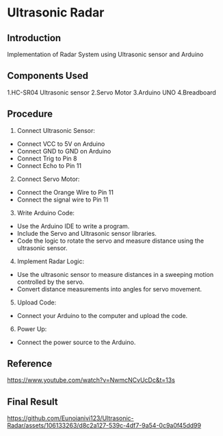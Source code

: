 # Ultrasonic Radar
## Introduction
Implementation of Radar System using Ultrasonic sensor and Arduino
## Components Used
1.HC-SR04 Ultrasonic sensor
2.Servo Motor
3.Arduino UNO
4.Breadboard
##  Procedure
1. Connect Ultrasonic Sensor:
 - Connect VCC to 5V on Arduino
 - Connect GND to GND on Arduino
 - Connect Trig to Pin 8
 - Connect Echo to Pin 11
2. Connect Servo Motor:
 - Connect the Orange Wire to Pin 11
 - Connect the signal wire to Pin 11
3. Write Arduino Code:
 - Use the Arduino IDE to write a program.
 - Include the Servo and Ultrasonic sensor libraries.
 - Code the logic to rotate the servo and measure distance
using the ultrasonic sensor.
4. Implement Radar Logic:
 - Use the ultrasonic sensor to measure distances in a
sweeping motion controlled by the servo.
 - Convert distance measurements into angles for servo
movement.
5. Upload Code:
 - Connect your Arduino to the computer and upload the
code.
6. Power Up:
 - Connect the power source to the Arduino.
## Reference
https://www.youtube.com/watch?v=NwmcNCvUcDc&t=13s
## Final Result
https://github.com/Eunoianivi123/Ultrasonic-Radar/assets/106133263/d8c2a127-539c-4df7-9a54-0c9a0f45dd99

